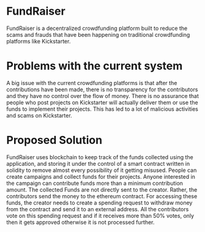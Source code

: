 # FundRaiser

FundRaiser is a decentralized crowdfunding platform built to reduce the scams and frauds that have been happening on traditional crowdfunding platforms like Kickstarter. 

# Problems with the current system

A big issue with the current crowdfunding platforms is that after the contributions have been made, there is no transparency for the contributors and they have no control over the flow of money. There is no assurance that people who post projects on Kickstarter will actually deliver them or use the funds to implement their projects.
This has led to a lot of malicious activities and scams on Kickstarter. 

# Proposed Solution

FundRaiser uses blockchain to keep track of the funds collected using the application, and storing it under the control of a smart contract written in solidity to remove almost every possibility of it getting misused. People can create campaigns and collect funds for their projects. Anyone interested in the campaign can contribute funds more than a minimum contribution amount. The collected Funds are not directly sent to the creator. Rather, the contributors send the money to the ethereum contract. For accessing these funds, the creator needs to create a spending request to withdraw money from the contract and send it to an external address. All the contributors vote on this spending request and if it receives more than 50% votes, only then it gets approved otherwise it is not processed further.  
